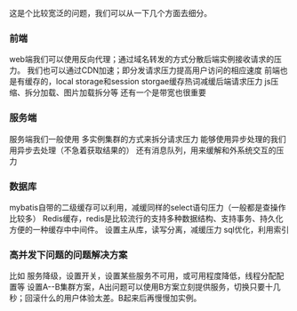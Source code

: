  这是个比较宽泛的问题，我们可以从一下几个方面去细分。
### 前端
web端我们可以使用反向代理；通过域名转发的方式分散后端实例接收请求的压力。
我们也可以通过CDN加速；即分发请求压力提高用户访问的相应速度
前端也是有缓存的，local storage和session storgae缓存热词减缓后端请求压力
js压缩、拆分加载、图片加载拆分等
还有一个是带宽也很重要

### 服务端
服务端我们一般使用 多实例集群的方式来拆分请求压力
能够使用异步处理的我们用异步去处理（不急着获取结果的）
还有消息队列，用来缓解和外系统交互的压力


### 数据库
mybatis自带的二级缓存可以利用，减缓同样的select语句压力（一般都是查操作比较多）
Redis缓存，redis是比较流行的支持多种数据结构、支持事务、持久化方便的一种缓存中中间件。
设置主从库，读写分离，减缓压力
sql优化，利用索引

### 高并发下问题的问题解决方案
比如 服务降级，设置开关，设置某些服务不可用，或可用程度降低，线程分配配置等
设置A--B集群方案，A出问题可以使用B方案立刻提供服务，切换只要十几秒；回滚什么的用户体验太差。B起来后再慢慢加实例。
